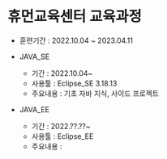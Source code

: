 # 휴먼교육센터 교육과정
 - 훈련기간 : 2022.10.04 ~ 2023.04.11




 - JAVA_SE
    - 기간 : 2022.10.04~
    - 사용툴 : Eclipse_SE 3.18.13
    - 주요내용 : 기초 자바 지식, 사이드 프로젝트

 - JAVA_EE 
    - 기간 : 2022.??.??~
    - 사용툴 : Eclipse_EE
    - 주요내용 : 